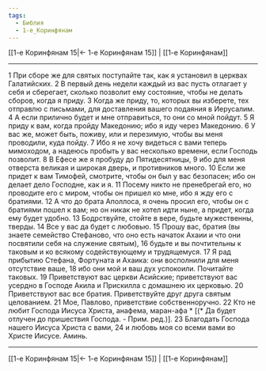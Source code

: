 ```yaml
---
tags:
  - Библия
  - 1-е_Коринфянам
---
```

[[1-е Коринфянам 15|← 1-е Коринфянам 15]] | [[1-е Коринфянам]]

---
1 При сборе же для святых поступайте так, как я установил в церквах Галатийских.
2 В первый день недели каждый из вас пусть отлагает у себя и сберегает, сколько позволит ему состояние, чтобы не делать сборов, когда я приду.
3 Когда же приду, то, которых вы изберете, тех отправлю с письмами, для доставления вашего подаяния в Иерусалим.
4 А если прилично будет и мне отправиться, то они со мной пойдут.
5 Я приду к вам, когда пройду Македонию; ибо я иду через Македонию.
6 У вас же, может быть, поживу, или и перезимую, чтобы вы меня проводили, куда пойду.
7 Ибо я не хочу видеться с вами теперь мимоходом, а надеюсь пробыть у вас несколько времени, если Господь позволит.
8 В Ефесе же я пробуду до Пятидесятницы,
9 ибо для меня отверста великая и широкая дверь, и противников много.
10 Если же придет к вам Тимофей, смотрите, чтобы он был у вас безопасен; ибо он делает дело Господне, как и я.
11 Посему никто не пренебрегай его, но проводите его с миром, чтобы он пришел ко мне, ибо я жду его с братиями.
12 А что до брата Аполлоса, я очень просил его, чтобы он с братиями пошел к вам; но он никак не хотел идти ныне, а придет, когда ему будет удобно.
13 Бодрствуйте, стойте в вере, будьте мужественны, тверды.
14 Все у вас да будет с любовью.
15 Прошу вас, братия (вы знаете семейство Стефаново, что оно есть начаток Ахаии и что они посвятили себя на служение святым),
16 будьте и вы почтительны к таковым и ко всякому содействующему и трудящемуся.
17 Я рад прибытию Стефана, Фортуната и Ахаика: они восполнили для меня отсутствие ваше,
18 ибо они мой и ваш дух успокоили. Почитайте таковых.
19 Приветствуют вас церкви Асийские; приветствуют вас усердно в Господе Акила и Прискилла с домашнею их церковью.
20 Приветствуют вас все братия. Приветствуйте друг друга святым целованием.
21 Мое, Павлово, приветствие собственноручно.
22 Кто не любит Господа Иисуса Христа, анафема, маран-афа * [(* Да будет отлучен до пришествия Господа. - Прим. ред.)].
23 Благодать Господа нашего Иисуса Христа с вами,
24 и любовь моя со всеми вами во Христе Иисусе. Аминь.

---
[[1-е Коринфянам 15|← 1-е Коринфянам 15]] | [[1-е Коринфянам]]